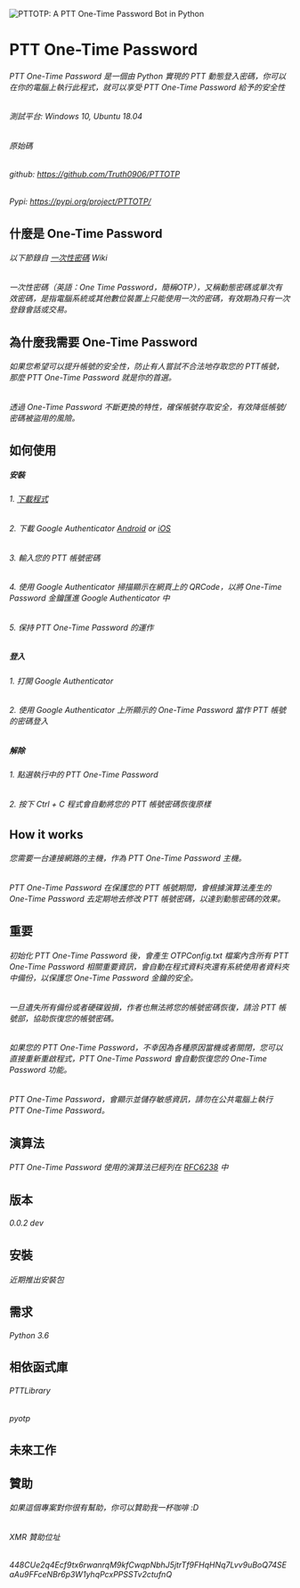 ![PTTOTP: A PTT One-Time Password Bot in Python](https://i.imgur.com/zFxDCU7.png)
# PTT One-Time Password

###### PTT One-Time Password 是一個由 Python 實現的 PTT 動態登入密碼，你可以在你的電腦上執行此程式，就可以享受 PTT One-Time Password 給予的安全性
###### 
###### 測試平台: Windows 10, Ubuntu 18.04
###### 原始碼
###### github: https://github.com/Truth0906/PTTOTP
###### Pypi: https://pypi.org/project/PTTOTP/

什麼是 One-Time Password
-------------------
###### 以下節錄自 [一次性密碼](https://zh.wikipedia.org/wiki/%E4%B8%80%E6%AC%A1%E6%80%A7%E5%AF%86%E7%A2%BC) Wiki
###### 一次性密碼（英語：One Time Password，簡稱OTP），又稱動態密碼或單次有效密碼，是指電腦系統或其他數位裝置上只能使用一次的密碼，有效期為只有一次登錄會話或交易。

為什麼我需要 One-Time Password
-------------------
###### 如果您希望可以提升帳號的安全性，防止有人嘗試不合法地存取您的 PTT帳號，那麼 PTT One-Time Password 就是你的首選。
###### 透過 One-Time Password 不斷更換的特性，確保帳號存取安全，有效降低帳號/密碼被盜用的風險。

如何使用
-------------------
##### 安裝
###### 1. [下載程式](https://github.com/Truth0906/PTTOTP/releases)
###### 2. 下載 Google Authenticator [Android](https://play.google.com/store/apps/details?id=com.google.android.apps.authenticator2&hl=zh_TW) or [iOS](https://itunes.apple.com/tw/app/google-authenticator/id388497605?mt=8)
###### 3. 輸入您的 PTT 帳號密碼
###### 4. 使用 Google Authenticator 掃描顯示在網頁上的 QRCode，以將 One-Time Password 金鑰匯進 Google Authenticator 中
###### 5. 保持 PTT One-Time Password 的運作
##### 登入
###### 1. 打開 Google Authenticator
###### 2. 使用 Google Authenticator 上所顯示的 One-Time Password 當作 PTT 帳號的密碼登入
##### 解除
###### 1. 點選執行中的 PTT One-Time Password
###### 2. 按下 Ctrl + C 程式會自動將您的 PTT 帳號密碼恢復原樣

How it works
-------------------
###### 您需要一台連接網路的主機，作為 PTT One-Time Password 主機。
###### PTT One-Time Password 在保護您的 PTT 帳號期間，會根據演算法產生的 One-Time Password 去定期地去修改 PTT 帳號密碼，以達到動態密碼的效果。

重要
-------------------
###### 初始化 PTT One-Time Password 後，會產生 OTPConfig.txt 檔案內含所有 PTT One-Time Password 相關重要資訊，會自動在程式資料夾還有系統使用者資料夾中備份，以保護您 One-Time Password 金鑰的安全。
###### 一旦遺失所有備份或者硬碟毀損，作者也無法將您的帳號密碼恢復，請洽 PTT 帳號部，協助恢復您的帳號密碼。
###### 如果您的 PTT One-Time Password，不幸因為各種原因當機或者關閉，您可以直接重新重啟程式，PTT One-Time Password 會自動恢復您的 One-Time Password 功能。
###### PTT One-Time Password，會顯示並儲存敏感資訊，請勿在公共電腦上執行 PTT One-Time Password。

演算法
-------------------
###### PTT One-Time Password 使用的演算法已經列在 [RFC6238](https://tools.ietf.org/html/rfc6238) 中

版本
-------------------
###### 0.0.2 dev

安裝
-------------------
###### 近期推出安裝包

需求
-------------------
###### Python 3.6

相依函式庫
-------------------
###### PTTLibrary
###### pyotp

未來工作
-------------------

贊助
-------------------
###### 如果這個專案對你很有幫助，你可以贊助我一杯咖啡 :D
###### XMR 贊助位址
###### 448CUe2q4Ecf9tx6rwanrqM9kfCwqpNbhJ5jtrTf9FHqHNq7Lvv9uBoQ74SEaAu9FFceNBr6p3W1yhqPcxPPSSTv2ctufnQ
